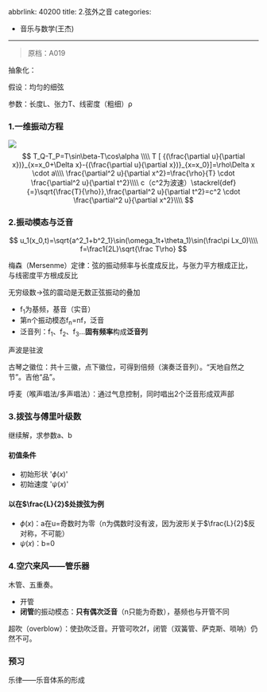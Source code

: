 abbrlink: 40200
title: 2.弦外之音
categories:
  - 音乐与数学(王杰)
---
> 原档：A019

抽象化：

假设：均匀的细弦

参数：长度L、张力T、线密度（粗细）ρ

### 1.一维振动方程

![](A019.jpg)
$$
T_Q-T_P=T\sin\beta-T\cos\alpha \\\\
T [ {(\frac{\partial u}{\partial x})}_{x=x_0+\Delta x}-{(\frac{\partial u}{\partial x})}_{x=x_0}]=\rho\Delta x \cdot a\\\\
\frac{\partial^2 u}{\partial x^2}=\frac{\rho}{T} \cdot \frac{\partial^2 u}{\partial t^2}\\\\
c（c^2为波速）\stackrel{def}{=}\sqrt{\frac{T}{\rho}},\frac{\partial^2 u}{\partial t^2}=c^2 \cdot \frac{\partial^2 u}{\partial x^2}\\\\
$$

### 2.振动模态与泛音

$$
u_1(x_0,t)=\sqrt{a^2_1+b^2_1}\sin(\omega_1t+\theta_1)\sin(\frac\pi Lx_0)\\\\
f=\frac1{2L}\sqrt{\frac T\rho}
$$

梅森（Mersenme）定律：弦的振动频率与长度成反比，与张力平方根成正比，与线密度平方根成反比

无穷级数→弦的震动是无数正弦振动的叠加

- f<sub>1</sub>为基频，基音（实音）
- 第n个振动模态f<sub>n</sub>=nf，泛音
- 泛音列：f<sub>1</sub>、f<sub>2</sub>、f<sub>3</sub>...**固有频率**构成**泛音列**

声波是驻波

古琴之徽位：共十三徽，点下徽位，可得到倍频（演奏泛音列）。“天地自然之节”。吉他“品”。

呼麦（喉声唱法/多声唱法）：通过气息控制，同时唱出2个泛音形成双声部

### 3.拨弦与傅里叶级数

继续解，求参数a、b

#### 初值条件

- 初始形状 '$\phi (x)$'
- 初始速度 '$\psi (x)$'

#### 以在$\frac{L}{2}$处拨弦为例

- $\phi (x)$：a在u=奇数时为零（n为偶数时没有波，因为波形关于$\frac{L}{2}$反对称，不可能）
- $\psi (x)$：b=0

### 4.空穴来风——管乐器

木管、五重奏。

- 开管
- **闭管**的振动模态：**只有偶次泛音**（n只能为奇数），基频也与开管不同

超吹（overblow）：使劲吹泛音。开管可吹2f，闭管（双簧管、萨克斯、唢呐）仍然不可。

### 预习

乐律——乐音体系的形成